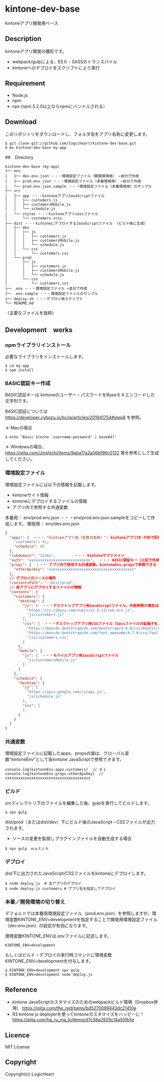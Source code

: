 # kintone-dev-base
kintoneアプリ開発用ベース

## Description
kintoneアプリ開発の雛形です。

* webpack/gulpによる、ES６・SASSのトランスパイル
* kintoneへのデプロイをスクリプトにより実行

## Requirement
* Node.js
* npm
* npx (npm 5.2.0以上ならnpmにバンドルされる）

## Download
このリポジトリをダウンロードし、フォルダ名をアプリ名称に変更します。

```
$ git clone git://github.com/logicheart/kintone-dev-base.git
$ mv kintone-dev-base my-app
```

##　Directory
```
kintone-dev-base (my-app)
├── env
│   ├── dev.env.json ・・・環境設定ファイル（開発環境用） ←自分で作成
│   ├── prod.env.json ・・・環境設定ファイル（本番環境用） ←自分で作成
│   └── prod.env.json.sample ・・・環境設定ファイル（本番環境用）のサンプル
├── src
│   ├── app ・・・kintoneアプリJavaScriptファイル
│   │   ├── customers.js
│   │   ├── customersMobile.js
│   │   └── schedule.js
│   └── styles ・・・kintoneアプリsassファイル
│       └── customers.scss
├── dist ・・・kintoneにデプロイするJavaScriptファイル （ビルド後に生成）
│   ├── dev
│   │   ├── js
│   │   │   ├── customers.js
│   │   │   ├── customersMobile.js
│   │   │   └── schedule.js
│   │   └── css
│   │       └── customers.css
│   └── prod
│       ├── js
│       │   ├── customers.js
│       │   ├── customersMobile.js
│       │   └── schedule.js
│       └── css
│           └── customers.css
├── .env ・・・環境設定ファイル ←自分で作成
├── .env.sample ・・・環境設定ファイルのサンプル
├── deploy.sh ・・・デプロイ用スクリプト
└── README.md
```

（主要なファイルを抜粋）

## Development　works

### npmライブラリインストール
必要なライブラリをインストールします。

```
$ cd my-app
$ npm install
```

### BASIC認証キー作成
BASIC認証キーは kintoneのユーザー・パスワードをBase６４エンコードした文字列です。

BASIC認証については https://developer.cybozu.io/hc/ja/articles/201941754#step8 を参照。

＊ Macの場合

```
$ echo "Basic $(echo 'username:password' | base64)"
```

＊ Windowsの場合、 https://qiita.com/Jinshichi/items/9aba17a2a06bf96c0122 等を参考にして生成してください。

### 環境設定ファイル

環境設定ファイルには以下の情報を記載します。

* kintoneサイト情報
* kintoneにデプロイするファイルの情報
* アプリ内で参照する共通変数

本番用： env/prod.env.json  ・・・env/prod.env.json.sampleをコピーして作成します。
開発用： env/dev.env.json

```prod.env.json
{
  "apps": {  ・・・ "kintoneアプリ名（任意の名称）": kintoneアプリID の形で記載する
    "customers": 81,
    "schedule": 85
  },
  "subdomain": "1234x",　　　　  ・・・ kintoneサブドメイン
  "auth": "xxxxxxxxxxxxxxxxxxxxxxxxxxxx",  ・・・ BASIC認証キー（上記で作成したもの）
  "props": {  ・・・ アプリ内で使用する共通変数。kintoneEnv.propsで参照できる（後述）
    "otherApiKey": "xxxxxxxxxxxxxxxxxxxxxxxxxxxxxxxxxxxxxxx"
  },
  // デプロイ元ソースの場所
  "contentsPath": "./dist/prod",
  // 各アプリにデプロイするファイルの情報
  "contents": {
    "customers": {
      "desktop": {
        "js": [  ・・・デスクトップアプリ用JavaScriptファイル。外部参照の場合はURLを記載
          "https://js.cybozu.com/vuejs/v2.5.11/vue.min.js",
          "js/customers.js"
        ],
        "css": [  ・・・デスクトップアプリ用CSSファイル（Sassファイルの拡張子を.scss→.cssに変えて記載）
          "https://maxcdn.bootstrapcdn.com/bootstrap/4.0.0/css/bootstrap.min.css",
          "https://maxcdn.bootstrapcdn.com/font-awesome/4.7.0/css/font-awesome.min.css",
          "css/customers.css"
        ]
      },
      "mobile": {
        "js": [  ・・・モバイルアプリ用JavaScriptファイル
          "js/customersMobile.js"
        ]
      }
    },
    "schedule": {
      "desktop": {
        "js": [
          "https://apis.google.com/js/api.js",
          "js/schedule.js"
        ],
        "css": [
        ]
      }
    }
  }
}
```

### 共通変数
環境設定ファイルに記載したapps、propsの値は、グローバル変数"kintoneEnv"として各kintone JavaScriptで参照できます。

```
console.log(kintoneEnv.apps.customers)  // ８１
console.log(kintoneEnv.props.otherApiKey)  // xxxxxxxxxxxxxxxxxxxxxxxxxxxxxxxxxxxxxxx
```

### ビルド
srcディレクトリ下のファイルを編集した後、gulpを実行してビルドします。

```
$ npx gulp
```

dist/prod（またはdist/dev）下にビルド後のJavaScript・CSSファイルが出力されます。

* ソースの変更を監視しプラグインファイルを自動生成する場合

```
$ npx gulp　ｗａｔｃｈ
```

### デプロイ
dist下に出力されたJavaScript/CSSファイルをkintoneにデプロイします。

```
$ node deploy.js  # 全アプリのデプロイ
$ node deploy.js customers # アプリ名を指定してデプロイ
```

### 本番／開発環境の切り替え
デフォルトでは本番用環境設定ファイル（prod.env.json）を参照しますが、環境変数KINTONE_ENV=developmentを指定することで開発用環境設定ファイル（dev.env.json）の設定が有効になります。

環境変数KINTONE_ENVは.envファイルに記述します。

```.env
KINTONE_ENV=development
```

もしくはビルド・デプロイの実行時コマンドに環境変数KINTONE_ENV=developmentを付与します。

```
$ KINTONE_ENV=development npx gulp
$ KINTONE_ENV=development node deploy.js
```

## Reference
* kintone JavaScriptカスタマイズのためのwebpackビルド環境（Dropbox併用） https://qiita.com/the_red/items/bd5270099443dc21410e
* R3 kintone js deployerを使ってkintoneカスタマイズをハッピーに！ https://qiita.com/ha_ru_ma_ki/items/d7c58a2929c14a55fb5e

## Licence

MIT License

## Copyright

Copyright(c) LogicHeart

